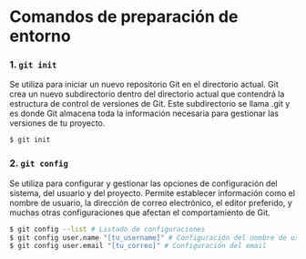 # Comandos de preparación de entorno

### 1. `git init`

Se utiliza para iniciar un nuevo repositorio Git en el directorio actual. Git crea un nuevo subdirectorio dentro del directorio actual que contendrá la estructura de control de versiones de Git. Este subdirectorio se llama .git y es donde Git almacena toda la información necesaria para gestionar las versiones de tu proyecto.

```bash
$ git init
```

### 2. `git config`

Se utiliza para configurar y gestionar las opciones de configuración del sistema, del usuario y del proyecto. Permite establecer información como el nombre de usuario, la dirección de correo electrónico, el editor preferido, y muchas otras configuraciones que afectan el comportamiento de Git.

```bash
$ git config --list # Listado de configuraciones
$ git config user.name "[tu_username]" # Configuración del nombre de usuario
$ git config user.email "[tu_correo]" # Configuración del email
```
